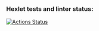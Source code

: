 ### Hexlet tests and linter status:
[![Actions Status](https://github.com/Californium251/frontend-project-lvl1/workflows/hexlet-check/badge.svg)](https://github.com/Californium251/frontend-project-lvl1/actions)